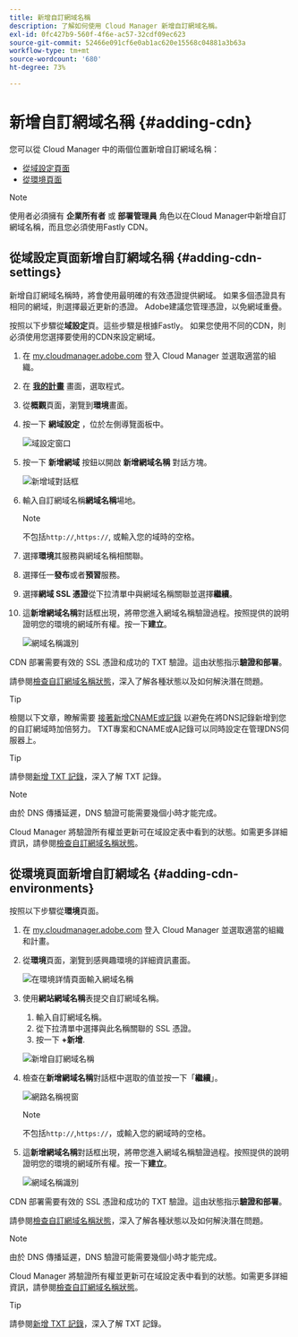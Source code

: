 ```yaml
---
title: 新增自訂網域名稱
description: 了解如何使用 Cloud Manager 新增自訂網域名稱。
exl-id: 0fc427b9-560f-4f6e-ac57-32cdf09ec623
source-git-commit: 52466e091cf6e0ab1ac620e15568c04881a3b63a
workflow-type: tm+mt
source-wordcount: '680'
ht-degree: 73%

---
```



# 新增自訂網域名稱 {#adding-cdn}

您可以從 Cloud Manager 中的兩個位置新增自訂網域名稱：

* [從域設定頁面](#adding-cdn-settings)
* [從環境頁面](#adding-cdn-environments)

>[!NOTE]
>
>使用者必須擁有 **企業所有者** 或 **部署管理員** 角色以在Cloud Manager中新增自訂網域名稱，而且您必須使用Fastly CDN。

## 從域設定頁面新增自訂網域名稱 {#adding-cdn-settings}

新增自訂網域名稱時，將會使用最明確的有效憑證提供網域。 如果多個憑證具有相同的網域，則選擇最近更新的憑證。 Adobe建議您管理憑證，以免網域重疊。

按照以下步驟從&#x200B;**域設定**&#x200B;頁。這些步驟是根據Fastly。 如果您使用不同的CDN，則必須使用您選擇要使用的CDN來設定網域。

1. 在 [my.cloudmanager.adobe.com](https://my.cloudmanager.adobe.com/) 登入 Cloud Manager 並選取適當的組織。

1. 在 **[我的計畫](/help/implementing/cloud-manager/getting-access-to-aem-in-cloud/editing-programs.md#my-programs)** 畫面，選取程式。

1. 從&#x200B;**概觀**&#x200B;頁面，瀏覽到&#x200B;**環境**&#x200B;畫面。

1. 按一下 **網域設定** ，位於左側導覽面板中。

   ![域設定窗口](/help/implementing/cloud-manager/assets/cdn/cdn-create.png)

1. 按一下 **新增網域** 按鈕以開啟 **新增網域名稱** 對話方塊。

   ![新增域對話框](/help/implementing/cloud-manager/assets/cdn/add-cdn1.png)

1. 輸入自訂網域名稱&#x200B;**網域名稱**&#x200B;場地。

   >[!NOTE]
   >
   >不包括`http://`,`https://`, 或輸入您的域時的空格。

1. 選擇&#x200B;**環境**&#x200B;其服務與網域名稱相關聯。

1. 選擇任一&#x200B;**發布**&#x200B;或者&#x200B;**預習**&#x200B;服務。

1. 選擇&#x200B;**網域 SSL 憑證**&#x200B;從下拉清單中與網域名稱關聯並選擇&#x200B;**繼續**。

1. 這&#x200B;**新增網域名稱**&#x200B;對話框出現，將帶您進入網域名稱驗證過程。按照提供的說明證明您的環境的網域所有權。按一下&#x200B;**建立**。

   ![網域名稱識別](/help/implementing/cloud-manager/assets/cdn/cdn-create6.png)

CDN 部署需要有效的 SSL 憑證和成功的 TXT 驗證。這由狀態指示&#x200B;**驗證和部署**。

請參閱[檢查自訂網域名稱狀態](/help/implementing/cloud-manager/custom-domain-names/check-domain-name-status.md)，深入了解各種狀態以及如何解決潛在問題。

>[!TIP]
>
>檢閱以下文章，瞭解需要 [接著新增CNAME或記錄](/help/implementing/cloud-manager/custom-domain-names/configure-dns-settings.md) 以避免在將DNS記錄新增到您的自訂網域時加倍努力。 TXT專案和CNAME或A記錄可以同時設定在管理DNS伺服器上。

>[!TIP]
>
>請參閱[新增 TXT 記錄](/help/implementing/cloud-manager/custom-domain-names/add-text-record.md)，深入了解 TXT 記錄。

>[!NOTE]
>
>由於 DNS 傳播延遲，DNS 驗證可能需要幾個小時才能完成。
>
>Cloud Manager 將驗證所有權並更新可在域設定表中看到的狀態。如需更多詳細資訊，請參閱[檢查自訂網域名稱狀態](/help/implementing/cloud-manager/custom-domain-names/check-domain-name-status.md)。

## 從環境頁面新增自訂網域名 {#adding-cdn-environments}

按照以下步驟從&#x200B;**環境**&#x200B;頁面。

1. 在 [my.cloudmanager.adobe.com](https://my.cloudmanager.adobe.com/) 登入 Cloud Manager 並選取適當的組織和計畫。

1. 從&#x200B;**環境**&#x200B;頁面，瀏覽到感興趣環境的詳細資訊畫面。

   ![在環境詳情頁面輸入網域名稱](/help/implementing/cloud-manager/assets/cdn/cdn-create4.png)

1. 使用&#x200B;**網站網域名稱**&#x200B;表提交自訂網域名稱。

   1. 輸入自訂網域名稱。
   1. 從下拉清單中選擇與此名稱關聯的 SSL 憑證。
   1. 按一下 **+新增**.

   ![新增自訂網域名稱](/help/implementing/cloud-manager/assets/cdn/cdn-create3.png)

1. 檢查在&#x200B;**新增網域名稱**&#x200B;對話框中選取的值並按一下「**繼續**」。

   ![網路名稱視窗](/help/implementing/cloud-manager/assets/cdn/cdn-create5.png)

   >[!NOTE]
   >
   >不包括`http://`,`https://`，或輸入您的網域時的空格。

1. 這&#x200B;**新增網域名稱**&#x200B;對話框出現，將帶您進入網域名稱驗證過程。按照提供的說明證明您的環境的網域所有權。按一下&#x200B;**建立**。

   ![網域名稱識別](/help/implementing/cloud-manager/assets/cdn/cdn-create6.png)

CDN 部署需要有效的 SSL 憑證和成功的 TXT 驗證。這由狀態指示&#x200B;**驗證和部署**。

請參閱[檢查自訂網域名稱狀態](/help/implementing/cloud-manager/custom-domain-names/check-domain-name-status.md)，深入了解各種狀態以及如何解決潛在問題。

>[!NOTE]
>
>由於 DNS 傳播延遲，DNS 驗證可能需要幾個小時才能完成。
>
>Cloud Manager 將驗證所有權並更新可在域設定表中看到的狀態。如需更多詳細資訊，請參閱[檢查自訂網域名稱狀態](/help/implementing/cloud-manager/custom-domain-names/check-domain-name-status.md)。

>[!TIP]
>
>請參閱[新增 TXT 記錄](/help/implementing/cloud-manager/custom-domain-names/add-text-record.md)，深入了解 TXT 記錄。
